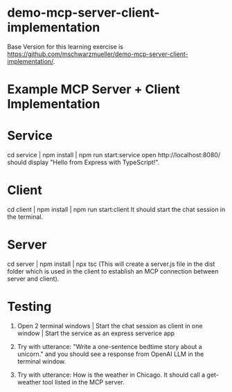 # demo-mcp-server-client-implementation
Base Version for this learning exercise is https://github.com/mschwarzmueller/demo-mcp-server-client-implementation/.


# Example MCP Server + Client Implementation

# Service
cd service  | npm install | npm run start:service
open http://localhost:8080/ should display "Hello from Express with TypeScript!".

# Client
cd client | npm install | npm run start:client
It should start the chat session in the terminal.

# Server
cd server | npm install | npx tsc (This will create a server.js file in the dist folder which is used in the client to establish an MCP connection between server and client).


# Testing
1. Open 2 terminal windows | Start the chat session as client in one window | Start the service as an express serverice app

2. Try with utterance: "Write a one-sentence bedtime story about a unicorn."  and you should see a response from OpenAI LLM in the terminal window.

3. Try with utterance: How is the weather in Chicago. 
It should call a get-weather tool listed in the MCP server.

